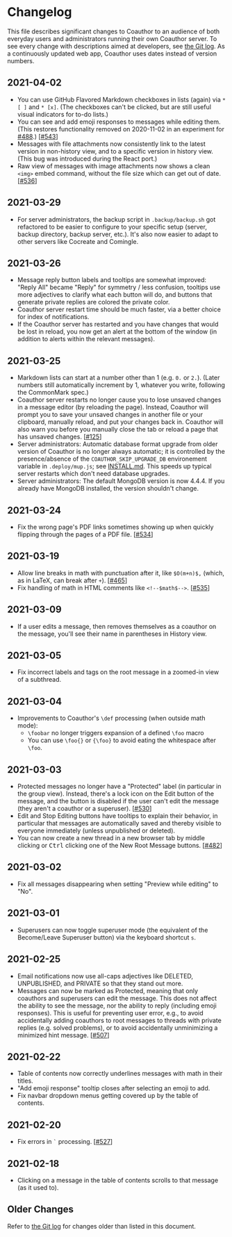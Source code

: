 # Changelog

This file describes significant changes to Coauthor to an audience of
both everyday users and administrators running their own Coauthor server.
To see every change with descriptions aimed at developers, see
[the Git log](https://github.com/edemaine/coauthor/commits/master).
As a continuously updated web app, Coauthor uses dates
instead of version numbers.

## 2021-04-02

* You can use GitHub Flavored Markdown checkboxes in lists (again) via
  `* [ ]` and `* [x]`.  (The checkboxes can't be clicked,
  but are still useful visual indicators for to-do lists.)
* You can see and add emoji responses to messages while editing them.
  (This restores functionality removed on 2020-11-02 in an experiment for
  [#488](https://github.com/edemaine/coauthor/issues/488).)
  [[#543](https://github.com/edemaine/coauthor/issues/543)]
* Messages with file attachments now consistently link to the latest version
  in non-history view, and to a specific version in history view.
  (This bug was introduced during the React port.)
* Raw view of messages with image attachments now shows a clean `<img>`
  embed command, without the file size which can get out of date.
  [[#536](https://github.com/edemaine/coauthor/issues/536)]

## 2021-03-29

* For server administrators, the backup script in `.backup/backup.sh` got
  refactored to be easier to configure to your specific setup (server,
  backup directory, backup server, etc.).  It's also now easier to adapt to
  other servers like Cocreate and Comingle.

## 2021-03-26

* Message reply button labels and tooltips are somewhat improved:
  "Reply All" became "Reply" for symmetry / less confusion,
  tooltips use more adjectives to clarify what each button will do, and
  buttons that generate private replies are colored the private color.
* Coauthor server restart time should be much faster, via a better choice
  for index of notifications.
* If the Coauthor server has restarted and you have changes that would be lost
  in reload, you now get an alert at the bottom of the window
  (in addition to alerts within the relevant messages).

## 2021-03-25

* Markdown lists can start at a number other than 1 (e.g. `0.` or `2.`).
  (Later numbers still automatically increment by 1, whatever you write,
  following the CommonMark spec.)
* Coauthor server restarts no longer cause you to lose unsaved changes in a
  message editor (by reloading the page).  Instead, Coauthor will prompt you
  to save your unsaved changes in another file or your clipboard, manually
  reload, and put your changes back in.  Coauthor will also warn you before
  you manually close the tab or reload a page that has unsaved changes.
  [[#125](https://github.com/edemaine/coauthor/issues/125)]
* Server administrators: Automatic database format upgrade from older version
  of Coauthor is no longer always automatic; it is controlled by the
  presence/absence of the `COAUTHOR_SKIP_UPGRADE_DB` environement variable
  in `.deploy/mup.js`; see [INSTALL.md](INSTALL.md).  This speeds up
  typical server restarts which don't need database upgrades.
* Server administrators: The default MongoDB version is now 4.4.4.
  If you already have MongoDB installed, the version shouldn't change.

## 2021-03-24

* Fix the wrong page's PDF links sometimes showing up when quickly flipping
  through the pages of a PDF file.
  [[#534](https://github.com/edemaine/coauthor/issues/534)]

## 2021-03-19

* Allow line breaks in math with punctuation after it, like `$O(m+n)$,`
  (which, as in LaTeX, can break after `+`).
  [[#465](https://github.com/edemaine/coauthor/issues/465)]
* Fix handling of math in HTML comments like `<!--$math$-->`.
  [[#535](https://github.com/edemaine/coauthor/issues/535)]

## 2021-03-09

* If a user edits a message, then removes themselves as a coauthor on the
  message, you'll see their name in parentheses in History view.

## 2021-03-05

* Fix incorrect labels and tags on the root message in a zoomed-in view of
  a subthread.

## 2021-03-04

* Improvements to Coauthor's `\def` processing (when outside math mode):
  * `\foobar` no longer triggers expansion of a defined `\foo` macro
  * You can use `\foo{}` or `{\foo}` to avoid eating the whitespace
    after `\foo`.

## 2021-03-03

* Protected messages no longer have a "Protected" label (in particular in the
  group view).  Instead, there's a lock icon on the Edit button of the message,
  and the button is disabled if the user can't edit the message
  (they aren't a coauthor or a superuser).
  [[#530](https://github.com/edemaine/coauthor/issues/530)]
* Edit and Stop Editing buttons have tooltips to explain their behavior,
  in particular that messages are automatically saved and thereby visible
  to everyone immediately (unless unpublished or deleted).
* You can now create a new thread in a new browser tab by middle clicking or
  <kbd>Ctrl</kbd> clicking one of the New Root Message buttons.
  [[#482](https://github.com/edemaine/coauthor/issues/482)]

## 2021-03-02

* Fix all messages disappearing when setting "Preview while editing" to "No".

## 2021-03-01

* Superusers can now toggle superuser mode (the equivalent of the
  Become/Leave Superuser button) via the keyboard shortcut `s`.

## 2021-02-25

* Email notifications now use all-caps adjectives like DELETED, UNPUBLISHED,
  and PRIVATE so that they stand out more.
* Messages can now be marked as Protected, meaning that only coauthors and
  superusers can edit the message.  This does not affect the ability to see
  the message, nor the ability to reply (including emoji responses).
  This is useful for preventing user error, e.g., to avoid accidentally adding
  coauthors to root messages to threads with private replies (e.g. solved
  problems), or to avoid accidentally unminimizing a minimized hint message.
  [[#507](https://github.com/edemaine/coauthor/issues/507)]

## 2021-02-22

* Table of contents now correctly underlines messages with math in their titles.
* "Add emoji response" tooltip closes after selecting an emoji to add.
* Fix navbar dropdown menus getting covered up by the table of contents.

## 2021-02-20

* Fix errors in `` ` `` processing.
  [[#527](https://github.com/edemaine/coauthor/issues/527)]

## 2021-02-18

* Clicking on a message in the table of contents scrolls to that message
  (as it used to).

## Older Changes

Refer to [the Git log](https://github.com/edemaine/coauthor/commits/master)
for changes older than listed in this document.
